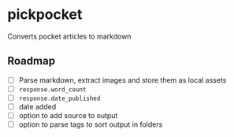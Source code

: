 # pickpocket

Converts pocket articles to markdown

## Roadmap

- [ ] Parse markdown, extract images and store them as local assets
- [ ] `response.word_count`
- [ ] `response.date_published`
- [ ] date added
- [ ] option to add source to output
- [ ] option to parse tags to sort output in folders
